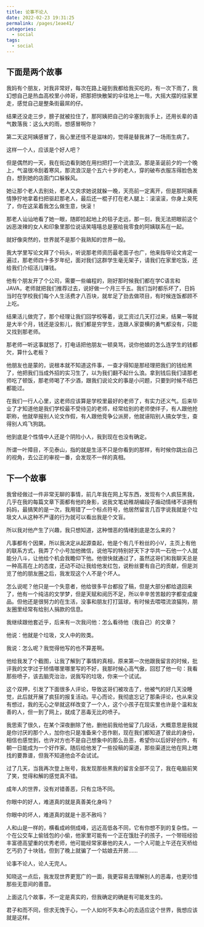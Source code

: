 ```yaml
---
title: 论事不论人
date: 2022-02-23 19:31:25
permalink: /pages/1eae41/
categories:
  - social
tags:
  - social
---
```



## 下面是两个故事

我妈有个朋友，对我非常好，每次在路上碰到我都给我买吃的，有一次下雨了，我幻想自己是热血高校里小帅哥，把那把快散架的伞往地上一甩，大摇大摆的往家里走，感觉自己是整条街最屌的仔。

结果还没走三步，膀子就被拉住了，那阿姨把自己的伞塞到我手上，还用长辈的语气数落我：这么大的雨，想感冒啊你？

第二天这阿姨感冒了，我心里还怪不是滋味的，觉得是替我淋了一场雨生病了。

这样一个人，应该是个好人吧？

但是偶然的一天，我在街边看到她在用扫把打一个流浪汉。那是圣诞前夕的一个晚上，气温很冷刮着寒风，那流浪汉是个五六十岁的老人，穿的破布衣服冻得脸色发白，想到她的店面门口躲躲风。

她让那个老人去别处，老人又央求她说就躲一晚，天亮前一定离开，但是那阿姨表情狰狞地拿着扫把驱赶那老人，最后还一棍子打在老人腿上：滚滚滚，你身上臭死了，你在这呆着我怎么做生意，快滚！

那老人讪讪地看了她一眼，随即捡起地上的毯子走远，那一刻，我无法把眼前这个凶恶泼辣的女人和印象里那位说话笑嘻嘻总是塞给我零食的阿姨联系在一起。

就好像突然的，世界就不是那个我熟知的世界一般。

我大学里写论文拜了个码头，听说那老师资历最老面子也广，他来指导论文肯定一遍过，那老师四十多岁年纪，面对我们这群学生毫无架子，请我们在家里吃饭，还给我们介绍活儿赚钱。

他有个朋友开了个公司，需要一些编程的，刚好那时候我们都在学C语言和JAVA，老师就把我们推荐过去，说好做一个月三千五。我们当时都乐坏了，日妈当时在学校我们每个人生活费才八百块，就牟足了劲去做项目，有时候连饭都顾不上吃。

结果活儿做完了，那个经理让我们回学校等着，说工资过几天打过来，结果一等就是大半个月，钱还是没影儿，我们都是穷学生，连跟人家耍横的勇气都没有，只能又找到那老师。

那老师一听这事就怒了，打电话把他朋友一顿臭骂，说你他娘的怎么连学生的钱都欠，算什么老板？

他朋友也是蒙的，说根本就不知道这件事，一查才得知是那经理把我们的钱给黑了，他把我们当成外招的实习生了，以为我们翻不起什么浪。拿到钱后我们请那老师吃了顿饭，那老师喝了不少酒，跟我们说论文的事是小问题，只要到时候不结巴都能过。

在我们一行人心里，这老师应该算是学校里最好的老师了，有实力还义气。后来毕业了才知道他是我们学校最不受待见的老师，经常给别的老师使绊子，有人跟他抢职称，他就举报别人论文作假，有人跟他竞争公派房，他就诬陷别人搞女学生，查得别人鸡飞狗跳。

他到底是个性情中人还是个阴险小人，我到现在也没有确定。

所谓一叶障目，不见泰山，指的就是生活不只是你看到的那样，有时候你跳出自己的视角，去公正的审视一番，会发现不一样的真相。



## 下一个故事

我曾经做过一件非常无聊的事情，前几年我在网上写东西，发现有个人疯狂黑我，几乎在我的每篇文章下面都有他的身影，说我文笔幼稚胡编段子煽动情绪不该拥有妈妈，最搞笑的是一次，我用错了一个标点符号，他居然留言几百字说我就是个垃圾文人从这种不严谨的行为就可以看出我是个文盲。

所以我对他产生了兴趣，我只想知道，这种憎恶的情绪到底是怎么来的？

凡事都有个因果，所以我决定从起源查起，他是个有几千粉丝的小V，主页上有他的联系方式，我弄了个小号加他微信，说他写的特别好天下才华共一石他一个人就能分八斗，让他给个机会我瞻仰下他。他很快就通过了，虽然这哥们和我聊天总是一种高高在上的态度，还动不动让我给他发红包，说粉丝要有自己的贡献，但是浏览了他的朋友圈之后，我发现这个人不是个坏人。

怎么说呢？他只是一个失意者，他给很多平台都投了稿，但是大部分都给退回来了，他有一个纯洁的文学梦，但是天赋和阅历不足，所以辛辛苦苦敲的字都变成废品。但他还是很努力的在生活，没事和朋友打打篮球，有时候去喂喂流浪猫狗，朋友圈里经常有给别人捐款的信息。

我继续跟他套近乎，后来有一次我问他：怎么看待他（我自己）的文章？

他说：他就是个垃圾，文人中的败类。

我说：怎么呢？我觉得他写的也不算差啊。

他给我发了个截图，让我了解到了事情的真相，原来第一次他跟我留言的时候，批评我的文字过于矫情哪里哪里写的不好，我那时候心高气傲，回怼了他一句：我看那些喷子，该去脑壳治治，说我写的垃圾，你来一个试试。

这个双押，引发了下面很多人评论，导致这哥们被攻击了，他被气的好几天没睡觉，此后就开展了疯狂的报复活动。平心而论，我彻底忘记了那条评论，也从来没有想过，我的无心之举就这样改变了一个人，这个小孩子在现实里也许是个温和友善的人，但一到了网上，就成了恶毒无比的喷子。

我思索了很久，在某个深夜删除了他，删他前我给他留了几段话，大概意思是我就是你讨厌的那个人，加你也只是准备来个恶作剧，现在我们都知道了彼此的身份，相信也感觉到，也许对方也不是自己想象中的那么丑恶，希望你以后好好创作，有朝一日能成为一个好作家。随后给他发了一些投稿的渠道，那些渠道比他在网上瞎找的要靠谱，但我不知道他会不会试试。

过了几天，当我再次登上账号，我发现那些黑我的留言全部不见了，我在电脑前笑了笑，觉得和解的感觉真不错。

成年人的世界，没有对错善恶，只有立场不同。

你眼中的好人，难道真的就是真善美化身吗？

你眼中的坏人，难道真的就是十恶不赦吗？

人和山是一样的，横看成岭侧成峰，远近高低各不同，它有你想不到的复杂性。一个在公交车上偷钱包的小偷，他家里可能有一个正在饿肚子的孩子，一个带班经验丰富德高望重的优秀老师，他可能经常家暴他的夫人，一个人可能上午还在天桥给乞丐扔了十块钱，但到了晚上就骗了一个姑娘去开房……

论事不论人，论人无完人。

知晓这一点后，我发现世界更宽广的一面，我更容易去理解别人的恶毒，也更珍惜那些无意间的善意。

上面这几个故事，不一定是真实的，但我确定的确是有可能发生的。

君子和而不同，但求无愧于心，一个人如何不失本心的去适应这个世界，我想应该就是这样。



